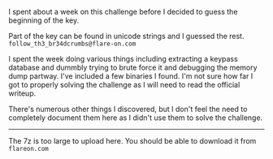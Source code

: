 I spent about a week on this challenge before I decided to guess the beginning of the key. 

Part of the key can be found in unicode strings and I guessed the rest.
`follow_th3_br34dcrumbs@flare-on.com`


I spent the week doing various things including  extracting a keypass database and dummbly trying to brute force it and debugging the memory dump partway.  I've included a few binaries I found.  I'm not sure how far I got to properly solving the challenge as I will need to read the official writeup.

There's numerous other things I discovered, but I don't feel the need to completely document them here as I didn't use them to solve the challenge.

---

The 7z is too large to upload here.  You should be able to download it from `flareon.com`
